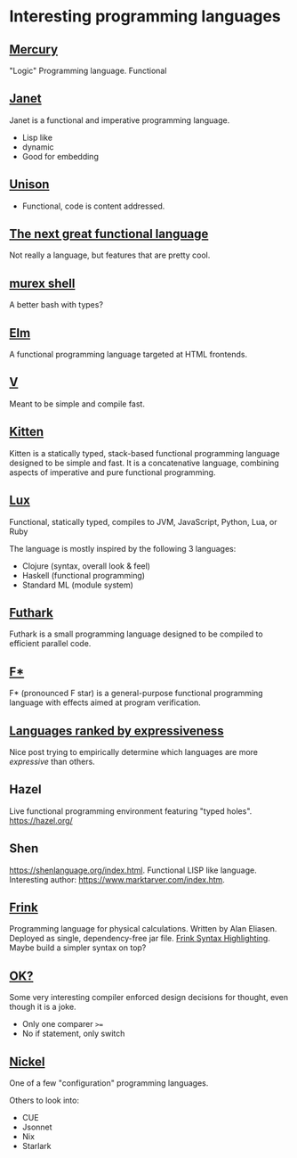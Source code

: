 # Interesting programming languages

## [Mercury](https://www.mercurylang.org/about.html)

"Logic" Programming language. Functional

## [Janet](https://janet-lang.org/)

Janet is a functional and imperative programming language.

- Lisp like
- dynamic
- Good for embedding

## [Unison](https://www.unisonweb.org/)

- Functional, code is content addressed.

## [The next great functional language](https://www.slideshare.net/jdegoes/the-next-great-functional-programming-language)

Not really a language, but features that are pretty cool.

## [murex shell](https://murex.rocks/)

A better bash with types?

## [Elm](https://elm-lang.org/)

A functional programming language targeted at HTML frontends.

## [V](https://vlang.io/)

Meant to be simple and compile fast.

## [Kitten](https://kittenlang.org/)

Kitten is a statically typed, stack-based functional programming
language designed to be simple and fast. It is a concatenative language,
combining aspects of imperative and pure functional programming.

## [Lux](https://github.com/LuxLang/lux)

Functional, statically typed, compiles to JVM, JavaScript, Python, Lua, or Ruby

The language is mostly inspired by the following 3 languages:

- Clojure (syntax, overall look & feel)
- Haskell (functional programming)
- Standard ML (module system)

## [Futhark](https://futhark-lang.org/)

Futhark is a small programming language designed to be compiled to efficient parallel code.

## [F\*](http://www.fstar-lang.org/)

F\* (pronounced F star) is a general-purpose functional programming language with effects aimed at program verification.

## [Languages ranked by expressiveness](https://redmonk.com/dberkholz/2013/03/25/programming-languages-ranked-by-expressiveness/)

Nice post trying to empirically determine which languages are more *expressive* than others.

## Hazel

Live functional programming environment featuring "typed holes". <https://hazel.org/>

## Shen

<https://shenlanguage.org/index.html>. Functional LISP like language.
Interesting author: <https://www.marktarver.com/index.htm>.

## [Frink](https://frinklang.org/)

Programming language for physical calculations. Written by Alan Eliasen.
Deployed as single, dependency-free jar file.
[Frink Syntax Highlighting](https://github.com/ccraciun/frink.vim).
Maybe build a simpler syntax on top?

## [OK?](https://github.com/jesseduffield/OK)

Some very interesting compiler enforced design decisions for thought, even though it is a joke.

  - Only one comparer `>=`
  - No if statement, only switch

## [Nickel](https://github.com/tweag/nickel)

One of a few "configuration" programming languages.

Others to look into:

- CUE
- Jsonnet
- Nix
- Starlark
